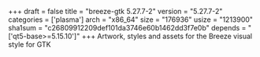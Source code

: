 +++
draft = false
title = "breeze-gtk 5.27.7-2"
version = "5.27.7-2"
categories = ['plasma']
arch = "x86_64"
size = "176936"
usize = "1213900"
sha1sum = "c26809912209def101da3746e60b1462dd3f7e0b"
depends = "['qt5-base>=5.15.10']"
+++
Artwork, styles and assets for the Breeze visual style for GTK